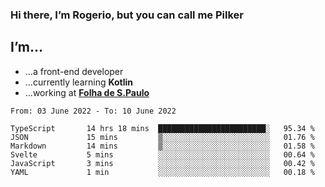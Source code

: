### Hi there, I’m Rogerio, but you can call me Pilker

## I’m…
- …a front-end developer
- …currently learning **Kotlin**
- …working at [**Folha de S.Paulo**](https://www.folha.com.br/)

<!--START_SECTION:waka-->

```text
From: 03 June 2022 - To: 10 June 2022

TypeScript       14 hrs 18 mins  ████████████████████████░   95.34 %
JSON             15 mins         ▒░░░░░░░░░░░░░░░░░░░░░░░░   01.76 %
Markdown         14 mins         ▒░░░░░░░░░░░░░░░░░░░░░░░░   01.58 %
Svelte           5 mins          ░░░░░░░░░░░░░░░░░░░░░░░░░   00.64 %
JavaScript       3 mins          ░░░░░░░░░░░░░░░░░░░░░░░░░   00.42 %
YAML             1 min           ░░░░░░░░░░░░░░░░░░░░░░░░░   00.18 %
```

<!--END_SECTION:waka-->
